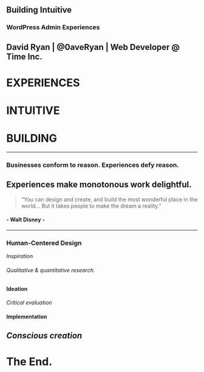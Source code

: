 ## Building Intuitive 
### WordPress Admin Experiences

David Ryan | @0aveRyan | Web Developer @ Time Inc.
---
# EXPERIENCES
# INTUITIVE
# BUILDING
---
### Businesses conform to reason. Experiences defy reason.

Experiences make monotonous work delightful.
---
> “You can design and create, 
and build the most wonderful place in the world… 
But it takes people to make the dream a reality.”

#### - Walt Disney -
---
### Human-Centered Design
*Inspiration*
###### Qualitative & quantitative research.
#### Ideation
*Critical evaluation*
#### Implementation
*Conscious creation*
---
# The End.
